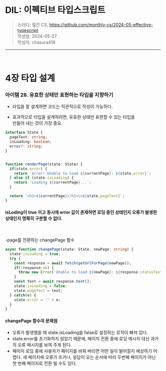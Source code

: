 # DIL: 이펙티브 타입스크립트

> 스터디: 월간 CS, https://github.com/monthly-cs/2024-05-effective-typescript  
> 작성일: 2024-05-27  
> 작성자: chasura416

---
<br />

# 4장 타입 설계

### 아이템 28. 유효한 상태만 표현하는 타입을 지향하기

- 타입을 잘 설계하면 코드는 직관적으로 작성이 가능하다.
  
- 효과적으로 타입을 설계하려면, 유효한 상태만 표현할 수 있는 타입을   
만들어 내는 것이 가장 중요.


```TypeScript
interface State {
  pageText: string;
  isLoading: boolean;
  error?: string;
}


function renderPage(state: State) {
  if(state.error) {
    return `error! Unable to load ${currentPage}: ${state.error}`;
  } else if (state.isLoading) {
    return `Loading ${currentPage}...`;
  }

  return `<h1>${currentPage}</h1>\n${state.pageText}`;
}
```

#### isLoding이 true 이고 동시에 error 값이 존재하면 로딩 중인 상태인지 오류가 발생한 상태인지 명확히 구분할 수 없다.

<br />

-page를 전환하는 changePage 함수
```typeScript
async function changePage(state: State, newPage: string) {
  state.isLoading = true;
  try {
    const response = await fetch(getUrlForPage(newPage));
    if(!response.ok) {
      throw new Error(`Unable to load ${newPage}: ${response.statusText}`);
    }
    const text = await response.text();
    state.isLoading = false;
    state.pageText = text;
  } catch(e) {
    state.error = '' + e;
  }
}
```

#### changePage 함수의 문제점
- 오류가 발생했을 때 state.isLoading을 false로 설정하는 로직이 빠져 있다.
- state.error를 초기화하지 않았기 때문에, 페이지 전환 중에 로딩 메시지 대신 과거의 오류 메시지를 보여 주게 된다.
- 페이지 로딩 중에 사용자가 페이지를 바꿔 버리면 어떤 일이 벌어질지 예상하기 어렵다. 새 페이지에 오류가 뜨거나, 응답이 오는 순서에 따라 두번째 페이지가 아닌 첫 번째 페이지로 전환 될 수도 있다.


